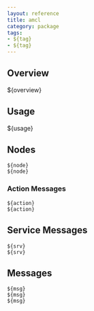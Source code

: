 ```yaml
---
layout: reference
title: amcl
category: package
tags: 
- ${tag}
- ${tag}
---
```


## Overview
${overview}

## Usage
${usage}

## Nodes
``${node}``  
``${node}``  

### Action Messages
``${action}``  
``${action}``  

## Service Messages
``${srv}``  
``${srv}``  

## Messages
``${msg}``  
``${msg}``  
``${msg}``  

